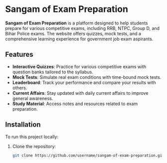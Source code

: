 # Sangam of Exam Preparation

**Sangam of Exam Preparation** is a platform designed to help students prepare for various competitive exams, including RRB, NTPC, Group D, and Bihar Police exams. The website offers quizzes, mock tests, and a comprehensive learning experience for government job exam aspirants.

## Features

- **Interactive Quizzes**: Practice for various competitive exams with question banks tailored to the syllabus.
- **Mock Tests**: Simulate real exam conditions with time-bound mock tests.
- **Leaderboard**: Track your performance and compare your results with others.
- **Current Affairs**: Stay updated with daily current affairs to improve general awareness.
- **Study Material**: Access notes and resources related to exam preparation.

## Installation

To run this project locally:

1. Clone the repository:
   ```bash
   git clone https://github.com/username/sangam-of-exam-preparation.git
